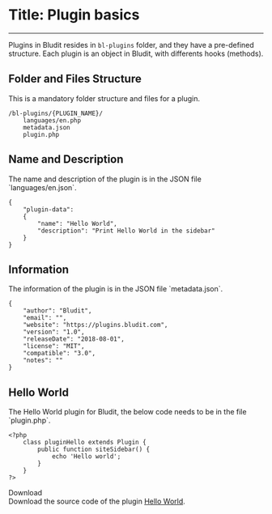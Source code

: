 # Title: Plugin basics
<!-- Position: 1 -->
---
Plugins in Bludit resides in `bl-plugins` folder, and they have a pre-defined structure. Each plugin is an object in Bludit, with differents hooks (methods).

<h2 id="structure">Folder and Files Structure</h2>
This is a mandatory folder structure and files for a plugin.

```
/bl-plugins/{PLUGIN_NAME}/
	languages/en.php
	metadata.json
	plugin.php
```

<h2 id="name-and-description">Name and Description</h2>
The name and description of the plugin is in the JSON file `languages/en.json`.

```
{
	"plugin-data":
	{
		"name": "Hello World",
		"description": "Print Hello World in the sidebar"
	}
}
```

<h2 id="information">Information</h2>
The information of the plugin is in the JSON file `metadata.json`.

```
{
	"author": "Bludit",
	"email": "",
	"website": "https://plugins.bludit.com",
	"version": "1.0",
	"releaseDate": "2018-08-01",
	"license": "MIT",
	"compatible": "3.0",
	"notes": ""
}
```

<h2 id="hello-world">Hello World</h2>
The Hello World plugin for Bludit, the below code needs to be in the file `plugin.php`.

```
<?php
	class pluginHello extends Plugin {
		public function siteSidebar() {
			echo 'Hello world';
		}
	}
?>
```

<div class="note">
<div class="title">Download</div>
Download the source code of the plugin <a href="https://github.com/bludit/examples/tree/master/plugins/hello-world">Hello World</a>.
</div>

